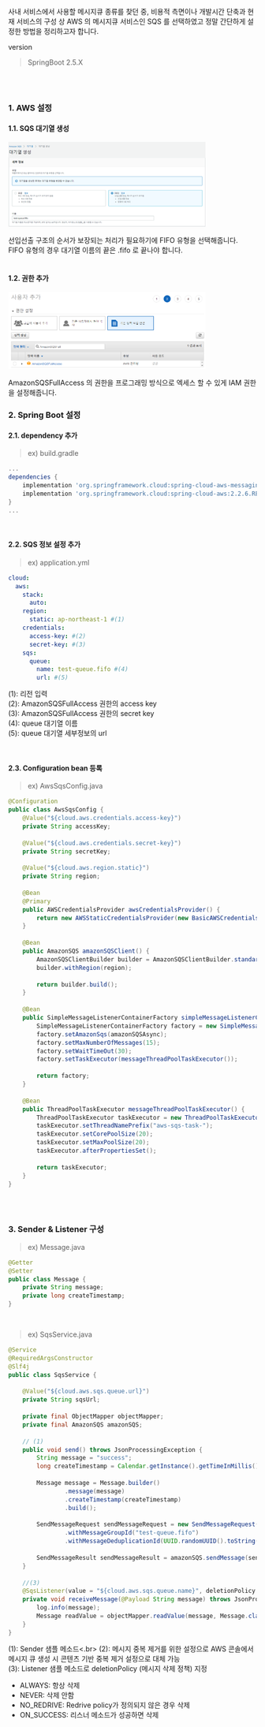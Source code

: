 사내 서비스에서 사용할 메시지큐 종류를 찾던 중, 비용적 측면이나 개발시간 단축과 현재 서비스의 구성 상
AWS 의 메시지큐 서비스인 SQS 를 선택하였고 정말 간단하게 설정한 방법을 정리하고자 합니다. <br>

version
> SpringBoot 2.5.X

<br><br>

<h3>1. AWS 설정</h3>
<h4>1.1. SQS 대기열 생성</h4>
<img src="/img/20220427_1.png" width="400px"> <br>

선입선출 구조의 순서가 보장되는 처리가 필요하기에 FIFO 유형을 선택해줍니다. <br>
FIFO 유형의 경우 대기열 이름의 끝은 .fifo 로 끝나야 합니다.
<br><br>

<h4>1.2. 권한 추가</h4>
<img src="/img/20220427_2.png" width="400px">

<br>

AmazonSQSFullAccess 의 권한을 프로그래밍 방식으로 엑세스 할 수 있게 IAM 권한을 설정해줍니다. <br>

<h3>2. Spring Boot 설정</h3>
<h4>2.1. dependency 추가</h4>

> ex) build.gradle

~~~gradle
...
dependencies {
    implementation 'org.springframework.cloud:spring-cloud-aws-messaging:2.2.6.RELEASE'
    implementation 'org.springframework.cloud:spring-cloud-aws:2.2.6.RELEASE'
}
...
~~~
<br>

<h4>2.2. SQS 정보 설정 추가</h4>

> ex) application.yml

~~~yml
cloud:
  aws:
    stack:
      auto:
    region:
      static: ap-northeast-1 #(1)
    credentials:
      access-key: #(2)
      secret-key: #(3)
    sqs:
      queue:
        name: test-queue.fifo #(4)
        url: #(5)
~~~

(1): 리전 입력 <br>
(2): AmazonSQSFullAccess 권한의 access key <br>
(3): AmazonSQSFullAccess 권한의 secret key <br>
(4): queue 대기열 이름 <br>
(5): queue 대기열 세부정보의 url <br>

<br>

<h4>2.3. Configuration bean 등록 </h4>

> ex) AwsSqsConfig.java

~~~java
@Configuration
public class AwsSqsConfig {
    @Value("${cloud.aws.credentials.access-key}")
    private String accessKey;

    @Value("${cloud.aws.credentials.secret-key}")
    private String secretKey;

    @Value("${cloud.aws.region.static}")
    private String region;

    @Bean
    @Primary
    public AWSCredentialsProvider awsCredentialsProvider() {
        return new AWSStaticCredentialsProvider(new BasicAWSCredentials(accessKey, secretKey));
    }

    @Bean
    public AmazonSQS amazonSQSClient() {
        AmazonSQSClientBuilder builder = AmazonSQSClientBuilder.standard().withCredentials(awsCredentialsProvider());
        builder.withRegion(region);
        
        return builder.build();
    }

    @Bean
    public SimpleMessageListenerContainerFactory simpleMessageListenerContainerFactory(AmazonSQSAsync amazonSQSAsync) {
        SimpleMessageListenerContainerFactory factory = new SimpleMessageListenerContainerFactory();
        factory.setAmazonSqs(amazonSQSAsync);
        factory.setMaxNumberOfMessages(15);
        factory.setWaitTimeOut(30);
        factory.setTaskExecutor(messageThreadPoolTaskExecutor());
        
        return factory;
    }

    @Bean
    public ThreadPoolTaskExecutor messageThreadPoolTaskExecutor() {
        ThreadPoolTaskExecutor taskExecutor = new ThreadPoolTaskExecutor();
        taskExecutor.setThreadNamePrefix("aws-sqs-task-");
        taskExecutor.setCorePoolSize(20);
        taskExecutor.setMaxPoolSize(20);
        taskExecutor.afterPropertiesSet();
        
        return taskExecutor;
    }
}
~~~

<br><br>

<h3>3. Sender & Listener 구성</h3>

> ex) Message.java

~~~java
@Getter
@Setter
public class Message {
    private String message;
    private long createTimestamp;
}
~~~

<br>

> ex) SqsService.java

~~~java
@Service
@RequiredArgsConstructor
@Slf4j
public class SqsService {

    @Value("${cloud.aws.sqs.queue.url}")
    private String sqsUrl;

    private final ObjectMapper objectMapper;
    private final AmazonSQS amazonSQS;

    // (1)
    public void send() throws JsonProcessingException {
        String message = "success";
        long createTimestamp = Calendar.getInstance().getTimeInMillis();

        Message message = Message.builder()
                .message(message)
                .createTimestamp(createTimestamp)
                .build();

        SendMessageRequest sendMessageRequest = new SendMessageRequest(sqsUrl, objectMapper.writeValueAsString(messageDTO))
                .withMessageGroupId("test-queue.fifo")
                .withMessageDeduplicationId(UUID.randomUUID().toString()); //(2)

        SendMessageResult sendMessageResult = amazonSQS.sendMessage(sendMessageRequest);
    }

    //(3)
    @SqsListener(value = "${cloud.aws.sqs.queue.name}", deletionPolicy = SqsMessageDeletionPolicy.ON_SUCCESS)
    private void receiveMessage(@Payload String message) throws JsonProcessingException {
        log.info(message);
        Message readValue = objectMapper.readValue(message, Message.class);
    }
}
~~~

(1): Sender 샘플 메소드<.br>
(2): 메시지 중복 제거를 위한 설정으로 AWS 콘솔에서 메시지 큐 생성 시 콘텐츠 기반 중복 제거 설정으로 대체 가능 <br>
(3): Listener 샘플 메소드로 deletionPolicy (메시지 삭제 정책) 지정<br>

- ALWAYS: 항상 삭제
- NEVER: 삭제 안함
- NO_REDRIVE: Redrive policy가 정의되지 않은 경우 삭제
- ON_SUCCESS: 리스너 메소드가 성공하면 삭제